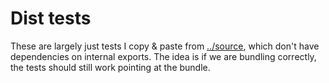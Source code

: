 # Dist tests

These are largely just tests I copy & paste from [../source](../source/), which don't have dependencies on internal exports.  The idea is if we are bundling correctly, the tests should still work pointing at the bundle.
